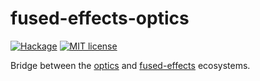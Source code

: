 # fused-effects-optics

[![Hackage](https://img.shields.io/hackage/v/fused-effects-optics.svg?logo=haskell)](https://hackage.haskell.org/package/fused-effects-optics)
[![MIT license](https://img.shields.io/badge/license-MIT-blue.svg)](LICENSE)

Bridge between the [optics](https://hackage.haskell.org/package/optics) and [fused-effects](https://github.com/fused-effects/fused-effects) ecosystems.
